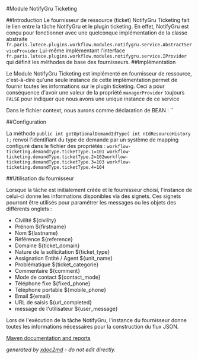 
#Module NotifyGru Ticketing

##Introduction
Le fournisseur de ressource (ticket) NotifyGru Ticketing fait le lien entre la tâche NotifyGru et le plugin ticketing. En effet, NotifyGru est conçu pour fonctionner avec une quelconque implémentation de la classe abstraite `fr.paris.lutece.plugins.workflow.modules.notifygru.service.AbstractServiceProvider` Lui-même implémentant l'interface `fr.paris.lutece.plugins.workflow.modules.notifygru.service.IProvider` qui définit les méthodes de base des fournisseurs.
##Implémentation

Le Module NotifyGru Ticketing est implémenté en fournisseur de ressource, c'est-à-dire qu'une seule instance de cette implémentation permet de fournir toutes les informations sur le plugin ticketing. Ceci a pour conséquence d'avoir une valeur de la propriété `managerProvider` toujours `FALSE` pour indiquer que nous avons une unique instance de ce service

Dans le fichier context, nous aurons comme déclaration de BEAN : `` 

##Configuration

La méthode `public int getOptionalDemandIdType( int nIdResourceHistory );` renvoi l'identifiant du type de demande par un système de mapping configuré dans le fichier des propriétés : `workflow-ticketing.demandType.ticketType.1=101 workflow-ticketing.demandType.ticketType.2=102workflow-ticketing.demandType.ticketType.3=103 workflow-ticketing.demandType.ticketType.4=104` 



##Utilisation du fournisseur

Lorsque la tâche est initialement créée et le fournisseur choisi, l'instance de celui-ci donne les informations disponibles via des signets. Ces signets pourront être utilisés pour paramétrer les messages ou les objets des différents onglets :

 
* Civilité ${civility}
* Prénom ${firstname}
* Nom ${lastname}
* Référence ${reference}
* Domaine ${ticket_domain}
* Nature de la sollicitation ${ticket_type}
* Assignation Entité / Agent ${unit_name}
* Problématique ${ticket_categorie}
* Commentaire ${comment}
* Mode de contact ${contact_mode}
* Téléphone fixe ${fixed_phone}
* Téléphone portable ${mobile_phone}
* Email ${email}
* URL de saisis ${url_completed}
* message de l'utilisateur ${user_message}

Lors de l'exécution de la tâche NotifyGru, l'instance du fournisseur donne toutes les informations nécessaires pour la construction du flux JSON.


[Maven documentation and reports](http://dev.lutece.paris.fr/plugins/module-notifygru-ticketing/)



 *generated by [xdoc2md](https://github.com/lutece-platform/tools-maven-xdoc2md-plugin) - do not edit directly.*